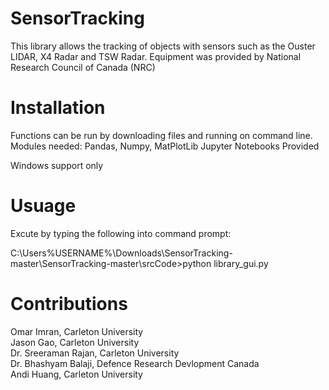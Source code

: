 # SensorTracking
This library allows the tracking of objects with sensors such as the Ouster LIDAR, X4 Radar and TSW Radar. Equipment was provided by 
National Research Council of Canada (NRC)

# Installation 

Functions can be run by downloading files and running on command line.
Modules needed: Pandas, Numpy, MatPlotLib
Jupyter Notebooks Provided

Windows support only 

# Usuage

Excute by typing the following into command prompt: 

C:\Users\%USERNAME%\Downloads\SensorTracking-master\SensorTracking-master\srcCode>python library_gui.py


# Contributions 

Omar Imran, Carleton University <br />
Jason Gao, Carleton University <br />
Dr. Sreeraman Rajan, Carleton University <br />
Dr. Bhashyam Balaji, Defence Research Devlopment Canada <br />
Andi Huang, Carleton University <br />
